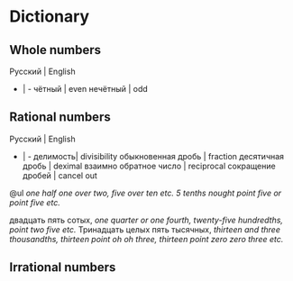 # Dictionary

## Whole numbers
Русский | English
- | -
чётный | even
нечётный | odd

## Rational numbers
Русский | English
- | -
делимость| divisibility
обыкновенная дробь | fraction
десятичная дробь | deximal
взаимно обратное число | reciprocal
сокращение дробей | cancel out

@ul
_one half_
_one over two, five over ten etc._
_5 tenths_
_nought point five or point five_
_etc._

двадцать пять сотых, _one quarter or one fourth, twenty-five hundredths, point two five etc._
Тринадцать целых пять тысячных, _thirteen and three thousandths, thirteen point oh oh three, thirteen point zero zero three etc._

## Irrational numbers
<!--stackedit_data:
eyJoaXN0b3J5IjpbMTI2NjEyNjk2NSwyODYwNjUzODZdfQ==
-->